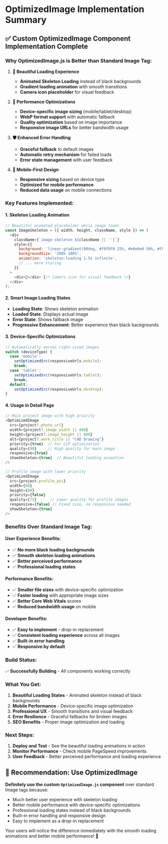 # OptimizedImage Implementation Summary

## ✅ **Custom OptimizedImage Component Implementation Complete**

### **Why OptimizedImage.js is Better than Standard Image Tag:**

1. **🎨 Beautiful Loading Experience**
   - **Animated Skeleton Loading** instead of black backgrounds
   - **Gradient loading animation** with smooth transitions
   - **Camera icon placeholder** for visual feedback

2. **🚀 Performance Optimizations**
   - **Device-specific image sizing** (mobile/tablet/desktop)
   - **WebP format support** with automatic fallback
   - **Quality optimization** based on image importance
   - **Responsive image URLs** for better bandwidth usage

3. **🛡️ Enhanced Error Handling**
   - **Graceful fallback** to default images
   - **Automatic retry mechanism** for failed loads
   - **Error state management** with user feedback

4. **📱 Mobile-First Design**
   - **Responsive sizing** based on device type
   - **Optimized for mobile performance**
   - **Reduced data usage** on mobile connections

### **Key Features Implemented:**

#### 1. **Skeleton Loading Animation**
```javascript
// Beautiful animated placeholder while image loads
const ImageSkeleton = ({ width, height, className, style }) => (
  <div 
    className={`image-skeleton ${className || ''}`}
    style={{
      background: 'linear-gradient(90deg, #f0f0f0 25%, #e0e0e0 50%, #f0f0f0 75%)',
      backgroundSize: '200% 100%',
      animation: 'skeleton-loading 1.5s infinite',
      // ... more styling
    }}
  >
    <div>📸</div> {/* Camera icon for visual feedback */}
  </div>
);
```

#### 2. **Smart Image Loading States**
- **Loading State**: Shows skeleton animation
- **Loaded State**: Displays actual image
- **Error State**: Shows fallback image
- **Progressive Enhancement**: Better experience than black backgrounds

#### 3. **Device-Specific Optimizations**
```javascript
// Automatically serves right-sized images
switch (deviceType) {
  case 'mobile':
    setOptimizedSrc(responsiveUrls.mobile);
    break;
  case 'tablet':
    setOptimizedSrc(responsiveUrls.tablet);
    break;
  default:
    setOptimizedSrc(responsiveUrls.desktop);
}
```

#### 4. **Usage in Detail Page**
```javascript
// Main project image with high priority
<OptimizedImage
  src={project?.photo_url}
  width={project?.image_width || 800}
  height={project?.image_height || 600}
  alt={project?.work_title || "CAD Drawing"}
  priority={true}  // For LCP optimization
  quality={90}     // High quality for main image
  responsive={true}
  showSkeleton={true}  // Beautiful loading animation
/>

// Profile image with lower priority
<OptimizedImage
  src={project.profile_pic}
  width={80}
  height={80}
  priority={false}
  quality={75}      // Lower quality for profile images
  responsive={false} // Fixed size, no responsive needed
  showSkeleton={true}
/>
```

### **Benefits Over Standard Image Tag:**

#### **User Experience Benefits:**
- ✅ **No more black loading backgrounds**
- ✅ **Smooth skeleton loading animations**
- ✅ **Better perceived performance**
- ✅ **Professional loading states**

#### **Performance Benefits:**
- ✅ **Smaller file sizes** with device-specific optimization
- ✅ **Faster loading** with appropriate image sizes
- ✅ **Better Core Web Vitals** scores
- ✅ **Reduced bandwidth usage** on mobile

#### **Developer Benefits:**
- ✅ **Easy to implement** - drop-in replacement
- ✅ **Consistent loading experience** across all images
- ✅ **Built-in error handling**
- ✅ **Responsive by default**

### **Build Status:**
✅ **Successfully Building** - All components working correctly

### **What You Get:**
1. **Beautiful Loading States** - Animated skeleton instead of black backgrounds
2. **Mobile Performance** - Device-specific image optimization
3. **Professional UX** - Smooth transitions and visual feedback
4. **Error Resilience** - Graceful fallbacks for broken images
5. **SEO Benefits** - Proper image optimization and loading

### **Next Steps:**
1. **Deploy and Test** - See the beautiful loading animations in action
2. **Monitor Performance** - Check mobile PageSpeed improvements
3. **User Feedback** - Better perceived performance and loading experience

## 🎯 **Recommendation: Use OptimizedImage**

**Definitely use the custom `OptimizedImage.js` component** over standard Image tags because:
- Much better user experience with skeleton loading
- Better mobile performance with device-specific optimizations
- Professional loading states instead of black backgrounds
- Built-in error handling and responsive design
- Easy to implement as a drop-in replacement

Your users will notice the difference immediately with the smooth loading animations and better mobile performance! 🚀
